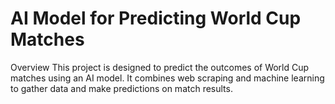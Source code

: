 # AI Model for Predicting World Cup Matches
Overview
This project is designed to predict the outcomes of World Cup matches using an AI model. It combines web scraping and machine learning to gather data and make predictions on match results.
